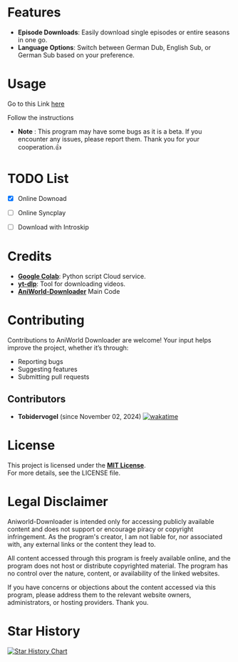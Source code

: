 # Features

- **Episode Downloads**: Easily download single episodes or entire seasons in one go.
- **Language Options**: Switch between German Dub, English Sub, or German Sub based on your preference.




# Usage

Go to this Link [here](https://colab.research.google.com/drive/1urNFWavQ-tyIByEIFPDUL1qh2pVg1OnR?usp=sharing)

Follow the instructions

   + **Note** : This program may have some bugs as it is a beta. If you encounter any issues, please report them. Thank you for your cooperation.👍



# TODO List

- [X] Online Downoad
- [ ] Online Syncplay
- [ ] Download with Introskip



# Credits
- **[Google Colab](https://colab.research.google.com/drive/1urNFWavQ-tyIByEIFPDUL1qh2pVg1OnR?usp=sharing)**: Python script Cloud service.
- **[yt-dlp](https://github.com/yt-dlp/yt-dlp.git)**: Tool for downloading videos.
- **[AniWorld-Downloader](https://github.com/phoenixthrush/AniWorld-Downloader)** Main Code

  

# Contributing
Contributions to AniWorld Downloader are welcome! Your input helps improve the project, whether it’s through:
- Reporting bugs
- Suggesting features
- Submitting pull requests

## Contributors
- **Tobidervogel** (since November 02, 2024)
[![wakatime](https://wakatime.com/badge/github/Tobidervogel/Aniworld-Downoader-Online.svg)](https://wakatime.com/badge/github/Tobidervogel/Aniworld-Downoader-Online)


# License
This project is licensed under the **[MIT License](LICENSE)**.  
For more details, see the LICENSE file.



# Legal Disclaimer

Aniworld-Downloader is intended only for accessing publicly available content and does not support or encourage piracy or copyright infringement. As the program's creator, I am not liable for, nor associated with, any external links or the content they lead to.

All content accessed through this program is freely available online, and the program does not host or distribute copyrighted material. The program has no control over the nature, content, or availability of the linked websites.

If you have concerns or objections about the content accessed via this program, please address them to the relevant website owners, administrators, or hosting providers. Thank you.



# Star History

<a href="https://www.star-history.com/#Tobidervogel/Aniworld-Downoader-Online&Timeline">
 <picture>
   <source media="(prefers-color-scheme: dark)" srcset="https://api.star-history.com/svg?repos=Tobidervogel/Aniworld-Downoader-Online&type=Timeline&theme=dark" />
   <source media="(prefers-color-scheme: light)" srcset="https://api.star-history.com/svg?repos=Tobidervogel/Aniworld-Downoader-Online&type=Timeline" />
   <img alt="Star History Chart" src="https://api.star-history.com/svg?repos=Tobidervogel/Aniworld-Downoader-Online&type=Timeline" />
 </picture>
</a>







